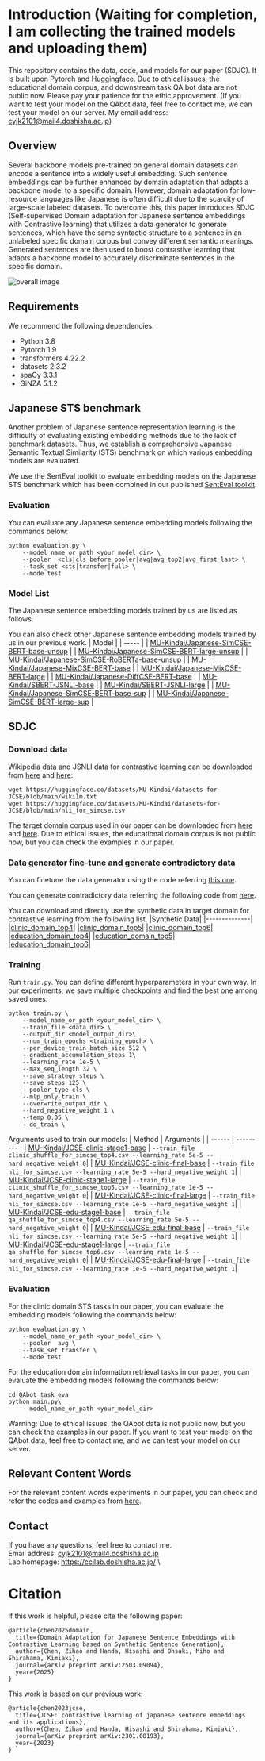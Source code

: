 # Introduction (Waiting for completion, I am collecting the trained models and uploading them)
This repository contains the data, code, and models for our paper (SDJC). It is built upon Pytorch and Huggingface.
Due to ethical issues, the educational domain corpus, and downstream task QA bot data are not public now. Please pay your patience for the ethic approvement. (If you want to test your model on the QAbot data, feel free to contact me, we can test your model on our server. My email address: cyjk2101@mail4.doshisha.ac.jp)

## Overview
Several backbone models pre-trained on general domain datasets can encode a sentence into a widely useful embedding. Such sentence embeddings can be further enhanced by domain adaptation that adapts a backbone model to a specific domain. However, domain adaptation for low-resource languages like Japanese is often difficult due to the scarcity of large-scale labeled datasets. To overcome this, this paper introduces SDJC (Self-supervised Domain adaptation for Japanese sentence embeddings with Contrastive learning) that utilizes a data generator to generate sentences, which have the same syntactic structure to a sentence in an unlabeled specific domain corpus but convey different semantic meanings. Generated sentences are then used to boost contrastive learning that adapts a backbone model to accurately discriminate sentences in the specific domain.

![overall image](/SDJC_overview.png)

## Requirements
We recommend the following dependencies.
+ Python 3.8
+ Pytorch 1.9
+ transformers 4.22.2
+ datasets 2.3.2
+ spaCy 3.3.1
+ GiNZA 5.1.2

## Japanese STS benchmark
Another problem of Japanese sentence representation learning is the difficulty of evaluating existing embedding methods due to the lack of benchmark datasets. Thus, we establish a comprehensive Japanese Semantic Textual Similarity (STS) benchmark on which various embedding models are evaluated.

We use the SentEval toolkit to evaluate embedding models on the Japanese STS benchmark which has been combined in our published [SentEval toolkit](/SentEval/data/downstream).

### Evaluation
You can evaluate any Japanese sentence embedding models following the commands below:
```
python evaluation.py \
    --model_name_or_path <your_model_dir> \
    --pooler  <cls|cls_before_pooler|avg|avg_top2|avg_first_last> \
    --task_set <sts|transfer|full> \
    --mode test
```

### Model List
The Japanese sentence embedding models trained by us are listed as follows.



You can also check other Japanese sentence embedding models trained by us in our previous work.
| Model |
| ----- |
| [MU-Kindai/Japanese-SimCSE-BERT-base-unsup](https://huggingface.co/MU-Kindai/Japanese-SimCSE-BERT-base-unsup) |
| [MU-Kindai/Japanese-SimCSE-BERT-large-unsup](https://huggingface.co/MU-Kindai/Japanese-SimCSE-BERT-large-unsup) |
| [MU-Kindai/Japanese-SimCSE-RoBERTa-base-unsup](https://huggingface.co/MU-Kindai/Japanese-SimCSE-RoBERTa-base-unsup) |
| [MU-Kindai/Japanese-MixCSE-BERT-base](https://huggingface.co/MU-Kindai/Japanese-MixCSE-BERT-base) |
| [MU-Kindai/Japanese-MixCSE-BERT-large](https://huggingface.co/MU-Kindai/Japanese-MixCSE-BERT-large) |
| [MU-Kindai/Japanese-DiffCSE-BERT-base](https://huggingface.co/MU-Kindai/Japanese-DiffCSE-BERT-base) |
| [MU-Kindai/SBERT-JSNLI-base](https://huggingface.co/MU-Kindai/SBERT-JSNLI-base) |
| [MU-Kindai/SBERT-JSNLI-large](https://huggingface.co/MU-Kindai/SBERT-JSNLI-large) |
| [MU-Kindai/Japanese-SimCSE-BERT-base-sup](https://huggingface.co/MU-Kindai/Japanese-SimCSE-BERT-base-sup) |
| [MU-Kindai/Japanese-SimCSE-BERT-large-sup](https://huggingface.co/MU-Kindai/Japanese-SimCSE-BERT-large-sup) |

## SDJC
### Download data
Wikipedia data and JSNLI data for contrastive learning can be downloaded from [here](/data/download_wiki.sh) and [here](/data/download_nli.sh):
```
wget https://huggingface.co/datasets/MU-Kindai/datasets-for-JCSE/blob/main/wiki1m.txt
wget https://huggingface.co/datasets/MU-Kindai/datasets-for-JCSE/blob/main/nli_for_simcse.csv 
```
The target domain corpus used in our paper can be downloaded from [here](/data/clinic_corpus.txt) and [here](/data/QAbot_corpus.txt).
Due to ethical issues, the educational domain corpus is not public now, but you can check the examples in our paper.

### Data generator fine-tune and generate contradictory data
You can finetune the data generator using the code referring [this one](T5_denoising_training_clinic_domain.py). 

You can generate contradictory data referring the following code from [here](/data_generation_for_unsup.ipynb).

You can download and directly use the synthetic data in target domain for contrastive learning from the following list.
|Synthetic Data|
|--------------|
|[clinic_domain_top4](https://huggingface.co/datasets/MU-Kindai/datasets-for-JCSE/blob/main/clinic_shuffle_for_simcse_top4.csv)|
|[clinic_domain_top5](https://huggingface.co/datasets/MU-Kindai/datasets-for-JCSE/blob/main/clinic_shuffle_for_simcse_top5.csv)|
|[clinic_domain_top6](https://huggingface.co/datasets/MU-Kindai/datasets-for-JCSE/blob/main/clinic_shuffle_for_simcse_top6.csv)|
|[education_domain_top4](https://huggingface.co/datasets/MU-Kindai/datasets-for-JCSE/blob/main/qa_shuffle_for_simcse_top4.csv)|
|[education_domain_top5](https://huggingface.co/datasets/MU-Kindai/datasets-for-JCSE/blob/main/qa_shuffle_for_simcse_top5.csv)|
|[education_domain_top6](https://huggingface.co/datasets/MU-Kindai/datasets-for-JCSE/blob/main/qa_shuffle_for_simcse_top6.csv)|

### Training
Run `train.py`. You can define different hyperparameters in your own way.
In our experiments, we save multiple checkpoints and find the best one among saved ones.
```
python train.py \
    --model_name_or_path <your_model_dir> \
    --train_file <data_dir> \
    --output_dir <model_output_dir>\
    --num_train_epochs <training_epoch> \
    --per_device_train_batch_size 512 \
    --gradient_accumulation_steps 1\
    --learning_rate 1e-5 \
    --max_seq_length 32 \
    --save_strategy steps \
    --save_steps 125 \
    --pooler_type cls \
    --mlp_only_train \
    --overwrite_output_dir \
    --hard_negative_weight 1 \
    --temp 0.05 \
    --do_train \
```
Arguments used to train our models:
| Method | Arguments |
| ------ | --------- |
| [MU-Kindai/JCSE-clinic-stage1-base](https://huggingface.co/MU-Kindai/JCSE-clinic-stage1-base) | `--train_file clinic_shuffle_for_simcse_top4.csv --learning_rate 5e-5 --hard_negative_weight 0`|
| [MU-Kindai/JCSE-clinic-final-base](https://huggingface.co/MU-Kindai/JCSE-clinic-final-base) | `--train_file nli_for_simcse.csv --learning_rate 5e-5 --hard_negative_weight 1`|
| [MU-Kindai/JCSE-clinic-stage1-large](https://huggingface.co/MU-Kindai/JCSE-clinic-stage1-large) | `--train_file clinic_shuffle_for_simcse_top5.csv --learning_rate 1e-5 --hard_negative_weight 0`|
| [MU-Kindai/JCSE-clinic-final-large](https://huggingface.co/MU-Kindai/JCSE-clinic-final-large) | `--train_file nli_for_simcse.csv --learning_rate 1e-5 --hard_negative_weight 1`|
| [MU-Kindai/JCSE-edu-stage1-base](https://huggingface.co/MU-Kindai/JCSE-edu-stage1-base) | `--train_file qa_shuffle_for_simcse_top4.csv --learning_rate 5e-5 --hard_negative_weight 0`|
| [MU-Kindai/JCSE-edu-final-base](https://huggingface.co/MU-Kindai/JCSE-edu-final-base) | `--train_file nli_for_simcse.csv --learning_rate 5e-5 --hard_negative_weight 1`|
| [MU-Kindai/JCSE-edu-stage1-large](https://huggingface.co/MU-Kindai/JCSE-edu-stage1-large) | `--train_file qa_shuffle_for_simcse_top6.csv --learning_rate 1e-5 --hard_negative_weight 0`|
| [MU-Kindai/JCSE-edu-final-large](https://huggingface.co/MU-Kindai/JCSE-edu-final-large) | `--train_file nli_for_simcse.csv --learning_rate 1e-5 --hard_negative_weight 1`|

### Evaluation
For the clinic domain STS tasks in our paper, you can evaluate the embedding models following the commands below:
```
python evaluation.py \
    --model_name_or_path <your_model_dir> \
    --pooler  avg \
    --task_set transfer \
    --mode test
```

For the education domain information retrieval tasks in our paper, you can evaluate the embedding models following the commands below:
```
cd QAbot_task_eva
python main.py\
    --model_name_or_path <your_model_dir>
```

Warning: Due to ethical issues, the QAbot data is not public now, but you can check the examples in our paper. If you want to test your model on the QAbot data, feel free to contact me, and we can test your model on our server.

## Relevant Content Words
For the relevant content words experiments in our paper, you can check and refer the codes and examples from [here](/relevant_content_words).

## Contact
If you have any questions, feel free to contact me. \
Email address: cyjk2101@mail4.doshisha.ac.jp \
Lab homepage: https://ccilab.doshisha.ac.jp/ \

# Citation
If this work is helpful, please cite the following paper:
```
@article{chen2025domain,
  title={Domain Adaptation for Japanese Sentence Embeddings with Contrastive Learning based on Synthetic Sentence Generation},
  author={Chen, Zihao and Handa, Hisashi and Ohsaki, Miho and Shirahama, Kimiaki},
  journal={arXiv preprint arXiv:2503.09094},
  year={2025}
}
```

This work is based on our previous work:
```
@article{chen2023jcse,
  title={JCSE: contrastive learning of japanese sentence embeddings and its applications},
  author={Chen, Zihao and Handa, Hisashi and Shirahama, Kimiaki},
  journal={arXiv preprint arXiv:2301.08193},
  year={2023}
}
```
